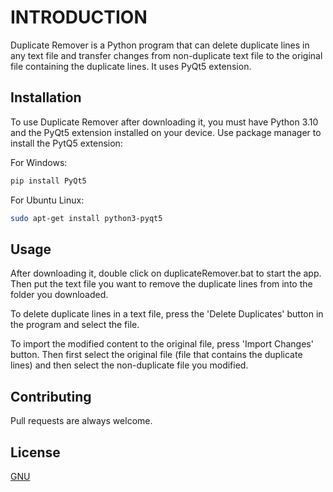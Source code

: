 # INTRODUCTION

Duplicate Remover is a Python program that can delete duplicate lines in any text file and transfer changes from non-duplicate text file to the original file containing the duplicate lines. It uses PyQt5 extension.

## Installation

To use Duplicate Remover after downloading it, you must have Python 3.10 and the PyQt5 extension installed on your device. Use package manager to install the PytQ5 extension:

For Windows:

```bash
pip install PyQt5
```

For Ubuntu Linux:

```bash
sudo apt-get install python3-pyqt5
```

## Usage

After downloading it, double click on duplicateRemover.bat to start the app. Then put the text file you want to remove the duplicate lines from into the folder you downloaded.

To delete duplicate lines in a text file, press the 'Delete Duplicates' button in the program and select the file.

To import the modified content to the original file, press 'Import Changes' button. Then first select the original file (file that contains the duplicate lines) and then select the non-duplicate file you modified.

## Contributing

Pull requests are always welcome.

## License

[GNU](https://choosealicense.com/licenses/gpl-3.0/)

